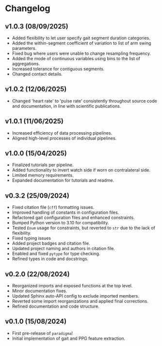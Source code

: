 # Changelog

<!--next-version-placeholder-->

## v1.0.3 (08/09/2025)
- Added flexibility to let user specify gait segment duration categories.
- Added the within-segment coefficient of variation to list of arm swing parameters.
- Fixed bug where users were unable to change resampling frequency.
- Added the mode of continuous variables using bins to the list of aggregations.
- Increased tolerance for contiguous segments.
- Changed contact details.

## v1.0.2 (12/06/2025)
- Changed 'heart rate' to 'pulse rate' consistently throughout source code and documentation, in line with scientific publications.

## v1.0.1 (11/06/2025)
- Increased efficiency of data processing pipelines.
- Aligned high-level processes of individual pipelines.

## v1.0.0 (15/04/2025)
- Finalized tutorials per pipeline.
- Added functionality to invert watch side if worn on contralateral side.
- Limited memory requirements.
- Expanded documentation for tutorials and readme.

## v0.3.2 (25/09/2024)
- Fixed citation file (`cff`) formatting issues.
- Improved handling of constants in configuration files.
- Refactored gait configuration files and enhanced constraints.
- Bumped Python version to 3.10 for compatibility.
- Tested `Enum` usage for constraints, but reverted to `str` due to the lack of flexibility. 
- Fixed typing issues
- Added project badges and citation file.
- Updated project naming and authors in citation file.
- Enabled and fixed `pytype` for type checking.
- Refined types in code and docstrings.

## v0.2.0 (22/08/2024)
- Reorganized imports and exposed functions at the top level.
- Minor documentation fixes.
- Updated Sphinx auto-API config to exclude imported members.
- Reverted some import reorganizations and applied final corrections.
- Refined documentation and code structure.

## v0.1.0 (15/08/2024)
- First pre-release of `paradigma`!
- Initial implementation of gait and PPG feature extraction.

